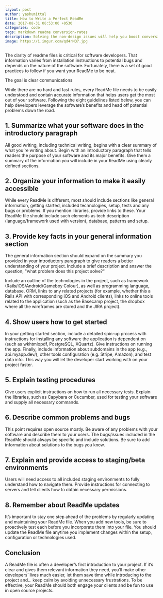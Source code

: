 ```yaml
---
layout: post
author: yashumittal
title: How to Write a Perfect ReadMe
date: 2017-08-31 00:53:00 +0530
categories: code
tags: markdown readme conversion-rates
description: Solving the non-design issues will help you boost conversion rates and will also take less time, money and effort than redesign and implementation.
image: https://i.imgur.com/qd4rNQ7.jpg
---
```


The clarity of readme files is critical for software developers. That information varies from installation instructions to potential bugs and depends on the nature of the software. Fortunately, there is a set of good practices to follow if you want your ReadMe to be neat.

<div class="callout">
The goal is clear communications
</div>

While there are no hard and fast rules, every ReadMe file needs to be easily understood and contain accurate information that helps users get the most out of your software. Following the eight guidelines listed below, you can help developers leverage the software’s benefits and head off potential problems down the road.

## 1. Summarize what your software does in the introductory paragraph

All good writing, including technical writing, begins with a clear summary of what you’re writing about. Begin with an introductory paragraph that tells readers the purpose of your software and its major benefits. Give them a summary of the information you will include in your ReadMe using clearly defined sections.

## 2. Organize your information to make it easily accessible

While every ReadMe is different, most should include sections like general information, getting started, included technologies, setup, tests and any bugs or problems. If you mention libraries, provide links to these. Your ReadMe file should include such elements as tech description (language/framework used with version), database, patterns and setup.

## 3. Provide key facts in your general information section

The general information section should expand on the summary you provided in your introductory paragraph to give readers a better understanding of your project. Include a brief description and answer the question, "what problem does this project solve?"

Include an outline of the technologies in the project, such as framework (Rails/iOS/Android/Gameboy Colour), as well as programming language, database, ORM, links to any related projects (for example, whether this a Rails API with corresponding iOS and Android clients), links to online tools related to the application (such as the Basecamp project, the dropbox where all the wireframes are stored and the JIRA project).

## 4. Show users how to get started

In your getting started section, include a detailed spin-up process with instructions for installing any software the application is dependent on (such as wkhtmlopdf, PostgreSQL, XQuartz). Give instructions on running the app. Finally, include information about subdomains in the app (e.g., api.myapp.dev/), other tools configuration (e.g. Stripe, Amazon), and test data info. This way you will let the developer start working with on your project faster.

## 5. Explain testing procedures

Give users explicit instructions on how to run all necessary tests. Explain the libraries, such as Capybara or Cucumber, used for testing your software and supply all necessary commands.

## 6. Describe common problems and bugs

This point requires open source mostly. Be aware of any problems with your software and describe them to your users. The bugs/issues included in the ReadMe should always be specific and include solutions. Be sure to add information about solutions to the bugs you know.

## 7. Explain and provide access to staging/beta environments

Users will need access to all included staging environments to fully understand how to navigate them. Provide instructions for connecting to servers and tell clients how to obtain necessary permissions.

## 8. Remember about ReadMe updates

It’s important to stay one step ahead of the problems by regularly updating and maintaining your ReadMe file. When you add new tools, be sure to proactively test each before you incorporate them into your file. You should update the ReadMe file anytime you implement changes within the setup, configuration or technologies used.

## Conclusion

A ReadMe file is often a developer’s first introduction to your project. If it’s clear and gives them relevant information they need, you’ll make other developers’ lives much easier, let them save time while introducing to the project and… keep calm by avoiding unnecessary frustrations. To be effective, your ReadMe should both engage your clients and be fun to use in open source projects.
